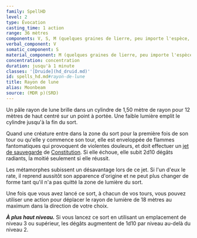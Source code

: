 ```yaml
---
family: SpellHD
level: 2
type: Évocation
casting_time: 1 action
range: 36 mètres
components: V, S, M (quelques graines de lierre, peu importe l'espèce, et un éclat de feldspath opalescent)
verbal_component: V
somatic_component: S
material_component: M (quelques graines de lierre, peu importe l'espèce, et un éclat de feldspath opalescent)
concentration: concentration
duration: jusqu'à 1 minute
classes: '[Druide](hd_druid.md)'
id: spells_hd.md#rayon-de-lune
title: Rayon de lune
alias: Moonbeam
source: (MDR p)(SRD)
---
```


Un pâle rayon de lune brille dans un cylindre de 1,50 mètre de rayon pour 12 mètres de haut centré sur un point à portée. Une faible lumière emplit le cylindre jusqu'à la fin du sort.

Quand une créature entre dans la zone du sort pour la première fois de son tour ou qu'elle y commence son tour, elle est enveloppée de flammes fantomatiques qui provoquent de violentes douleurs, et doit effectuer un [jet de sauvegarde](hd_abilities_jets_de_sauvegarde.md) de [Constitution](hd_abilities_constitution.md). Si elle échoue, elle subit 2d10 dégâts radiants, la moitié seulement si elle réussit.

Les métamorphes subissent un désavantage lors de ce jet. Si l'un d'eux le rate, il reprend aussitôt son apparence d'origine et ne peut plus changer de forme tant qu'il n'a pas quitté la zone de lumière du sort.

Une fois que vous avez lancé ce sort, à chacun de vos tours, vous pouvez utiliser une action pour déplacer le rayon de lumière de 18 mètres au maximum dans la direction de votre choix.

**_À plus haut niveau._** Si vous lancez ce sort en utilisant un emplacement de niveau 3 ou supérieur, les dégâts augmentent de 1d10 par niveau au-delà du niveau 2.

